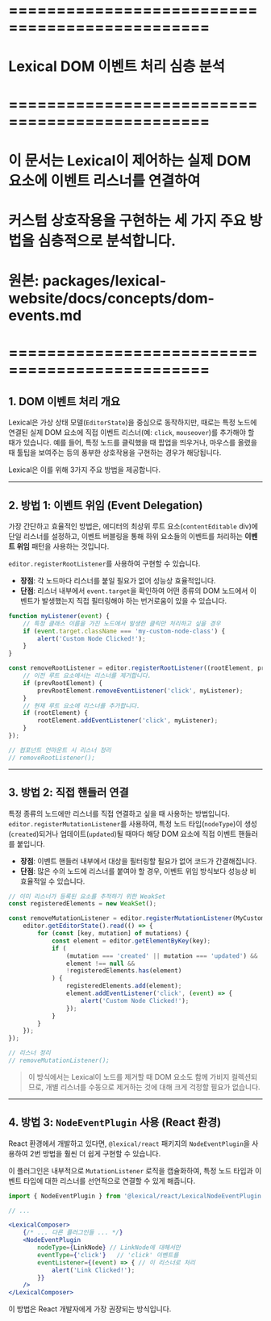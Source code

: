 # ===============================================
# Lexical DOM 이벤트 처리 심층 분석
# ===============================================
# 이 문서는 Lexical이 제어하는 실제 DOM 요소에 이벤트 리스너를 연결하여
# 커스텀 상호작용을 구현하는 세 가지 주요 방법을 심층적으로 분석합니다.
# 원본: packages/lexical-website/docs/concepts/dom-events.md
# ===============================================

## 1. DOM 이벤트 처리 개요

Lexical은 가상 상태 모델(`EditorState`)을 중심으로 동작하지만, 때로는 특정 노드에 연결된 실제 DOM 요소에 직접 이벤트 리스너(예: `click`, `mouseover`)를 추가해야 할 때가 있습니다. 예를 들어, 특정 노드를 클릭했을 때 팝업을 띄우거나, 마우스를 올렸을 때 툴팁을 보여주는 등의 풍부한 상호작용을 구현하는 경우가 해당됩니다.

Lexical은 이를 위해 3가지 주요 방법을 제공합니다.

---

## 2. 방법 1: 이벤트 위임 (Event Delegation)

가장 간단하고 효율적인 방법은, 에디터의 최상위 루트 요소(`contentEditable` div)에 단일 리스너를 설정하고, 이벤트 버블링을 통해 하위 요소들의 이벤트를 처리하는 **이벤트 위임** 패턴을 사용하는 것입니다.

`editor.registerRootListener`를 사용하여 구현할 수 있습니다.

-   **장점**: 각 노드마다 리스너를 붙일 필요가 없어 성능상 효율적입니다.
-   **단점**: 리스너 내부에서 `event.target`을 확인하여 어떤 종류의 DOM 노드에서 이벤트가 발생했는지 직접 필터링해야 하는 번거로움이 있을 수 있습니다.

```javascript
function myListener(event) {
    // 특정 클래스 이름을 가진 노드에서 발생한 클릭만 처리하고 싶을 경우
    if (event.target.className === 'my-custom-node-class') {
        alert('Custom Node Clicked!');
    }
}

const removeRootListener = editor.registerRootListener((rootElement, prevRootElement) => {
    // 이전 루트 요소에서는 리스너를 제거합니다.
    if (prevRootElement) {
        prevRootElement.removeEventListener('click', myListener);
    }
    // 현재 루트 요소에 리스너를 추가합니다.
    if (rootElement) {
        rootElement.addEventListener('click', myListener);
    }
});

// 컴포넌트 언마운트 시 리스너 정리
// removeRootListener();
```

---

## 3. 방법 2: 직접 핸들러 연결

특정 종류의 노드에만 리스너를 직접 연결하고 싶을 때 사용하는 방법입니다. `editor.registerMutationListener`를 사용하여, 특정 노드 타입(`nodeType`)이 생성(`created`)되거나 업데이트(`updated`)될 때마다 해당 DOM 요소에 직접 이벤트 핸들러를 붙입니다.

-   **장점**: 이벤트 핸들러 내부에서 대상을 필터링할 필요가 없어 코드가 간결해집니다.
-   **단점**: 많은 수의 노드에 리스너를 붙여야 할 경우, 이벤트 위임 방식보다 성능상 비효율적일 수 있습니다.

```javascript
// 이미 리스너가 등록된 요소를 추적하기 위한 WeakSet
const registeredElements = new WeakSet();

const removeMutationListener = editor.registerMutationListener(MyCustomNode, (mutations) => {
    editor.getEditorState().read(() => {
        for (const [key, mutation] of mutations) {
            const element = editor.getElementByKey(key);
            if (
                (mutation === 'created' || mutation === 'updated') &&
                element !== null &&
                !registeredElements.has(element)
            ) {
                registeredElements.add(element);
                element.addEventListener('click', (event) => {
                    alert('Custom Node Clicked!');
                });
            }
        }
    });
});

// 리스너 정리
// removeMutationListener();
```
> 이 방식에서는 Lexical이 노드를 제거할 때 DOM 요소도 함께 가비지 컬렉션되므로, 개별 리스너를 수동으로 제거하는 것에 대해 크게 걱정할 필요가 없습니다.

---

## 4. 방법 3: `NodeEventPlugin` 사용 (React 환경)

React 환경에서 개발하고 있다면, `@lexical/react` 패키지의 `NodeEventPlugin`을 사용하여 2번 방법을 훨씬 더 쉽게 구현할 수 있습니다.

이 플러그인은 내부적으로 `MutationListener` 로직을 캡슐화하여, 특정 노드 타입과 이벤트 타입에 대한 리스너를 선언적으로 연결할 수 있게 해줍니다.

```jsx
import { NodeEventPlugin } from '@lexical/react/LexicalNodeEventPlugin';

// ...

<LexicalComposer>
    {/* ... 다른 플러그인들 ... */}
    <NodeEventPlugin
        nodeType={LinkNode} // LinkNode에 대해서만
        eventType={'click'}   // 'click' 이벤트를
        eventListener={(event) => { // 이 리스너로 처리
            alert('Link Clicked!');
        }}
    />
</LexicalComposer>
```
이 방법은 React 개발자에게 가장 권장되는 방식입니다. 